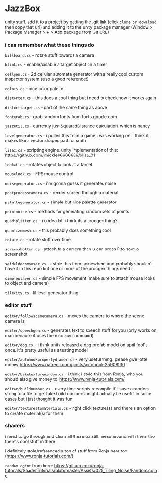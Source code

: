 # JazzBox
 unity stuff. add it to a project by getting the .git link (click `clone or download` then copy that url) and adding it to the unity package manager (Window > Package Manager > + > Add package from Git URL)

### i can remember what these things do

`billboard.cs` - rotate stuff towards a camera

`blink.cs` - enable/disable a target object on a timer

`cellgen.cs` - 2d cellular automata generator with a really cool custom inspector system (also a good reference!)

`colors.cs` - nice color palette

`distorter.cs` - this does a cool thing but i need to check how it works again

`distorttarget.cs` - part of the same thing as above

`fontgrab.cs` - grab random fonts from fonts.google.com

`jazzutil.cs` - currently just SquaredDistance calculation, which is handy

`levelgenerator.cs` - i pulled this from a game i was working on. i think it makes like a vector shaped path or smth

`lisax.cs` - scripting engine. unity implementation of this: https://github.com/jmickle66666666/xlisa_01

`lookat.cs` - rotates object to look at a target

`mouselook.cs` - FPS mouse control

`noisegenerator.cs` - i'm gonna guess it generates noise

`postprocesscamera.cs` - render screen through a material

`palettegenerator.cs` - simple but nice palette generator

`pointnoise.cs` - methods for generating random sets of points

`quadsplitter.cs` - no idea lol. i think its a procgen thing?

`quantizemesh.cs` - this probably does something cool

`rotate.cs` - rotate stuff over time

`screenshotter.cs` - attach to a camera then u can press P to save a screenshot

`seideldecomposer.cs` - i stole this from somewhere and probably shouldn't have it in this repo but one or more of the procgen things need it

`simpleplayer.cs` - simple FPS movement (make sure to attach mouse looks to object and camera)

`tilecity.cs` - lil level generator thing

### editor stuff

`editor/followscenecamera.cs` - moves the camera to where the scene camera is

`editor/speechgen.cs` - generates text to speech stuff for you (only works on mac because it uses the mac `say` command)

`editor/dog.cs` - i think unity released a dog prefab model on april fool's once. it's pretty useful as a testing model

`editor/autohookpropertydrawer.cs` - very useful thing. please give lotte money https://www.patreon.com/posts/autohook-25908130

`editor/baketexturewindow.cs` - i think i stole this from Ronja, who you should also give money to. https://www.ronja-tutorials.com/

`editor/buildnumber.cs` - every time scripts recompile it'll save a random string to a file to get fake build numbers. might actually be useful in some cases but i just thought it was fun

`editor/texturestomaterials.cs` - right click texture(s) and there's an option to create material(s) for them

### shaders

i need to go through and clean all these up still. mess around with them tho there's cool stuff in there

i definitely stole/referenced a ton of stuff from Ronja here too (https://www.ronja-tutorials.com/) 

`random.cginc` from here: https://github.com/ronja-tutorials/ShaderTutorials/blob/master/Assets/029_Tiling_Noise/Random.cginc
